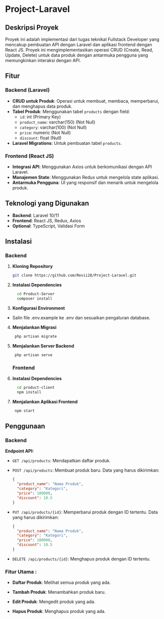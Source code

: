 # Project-Laravel

## Deskripsi Proyek

Proyek ini adalah implementasi dari tugas teknikal Fullstack Developer yang mencakup pembuatan API dengan Laravel dan aplikasi frontend dengan React JS. Proyek ini mengimplementasikan operasi CRUD (Create, Read, Update, Delete) untuk data produk dengan antarmuka pengguna yang memungkinkan interaksi dengan API.

## Fitur

### Backend (Laravel)

- **CRUD untuk Produk**: Operasi untuk membuat, membaca, memperbarui, dan menghapus data produk.
- **Tabel Produk**: Menggunakan tabel `products` dengan field:
  - `id`: int (Primary Key)
  - `product_name`: varchar(150) (Not Null)
  - `category`: varchar(100) (Not Null)
  - `price`: numeric (Not Null)
  - `discount`: float (Null)
- **Laravel Migrations**: Untuk pembuatan tabel `products`.

### Frontend (React JS)

- **Integrasi API**: Menggunakan Axios untuk berkomunikasi dengan API Laravel.
- **Manajemen State**: Menggunakan Redux untuk mengelola state aplikasi.
- **Antarmuka Pengguna**: UI yang responsif dan menarik untuk mengelola produk.

## Teknologi yang Digunakan

- **Backend**: Laravel 10/11
- **Frontend**: React JS, Redux, Axios
- **Optional**: TypeScript, Validasi Form

## Instalasi

### Backend

1. **Kloning Repository**

   ```bash
   git clone https://github.com/Revii28/Project-Laravel.git
    ```

2. **Instalasi Dependencies**

   ```bash
     cd Product-Server
     composer install
    ```

3. **Konfigurasi Environment**

 - Salin file .env.example ke .env dan sesuaikan pengaturan database.

4. **Menjalankan Migrasi**

   ```bash
    php artisan migrate
    ```

5. **Menjalankan Server Backend**

   ```bash
    php artisan serve
    ```

    ### Frontend

1. **Instalasi Dependencies**

   ```bash
     cd product-client
     npm install
    ```

2. **Menjalankan Aplikasi Frontend**

   ```bash
    npm start
    ```

## Penggunaan

  ### Backend

   **Endpoint API:**

- `GET /api/products`: 
  Mendapatkan daftar produk.

- `POST /api/products`: 
  Membuat produk baru. Data yang harus dikirimkan:
  ```json
  {
    "product_name": "Nama Produk",
    "category": "Kategori",
    "price": 100000,
    "discount": 10.5
  }
- `PUT /api/products/{id}`: Memperbarui produk dengan ID tertentu.  Data yang harus dikirimkan:
  ```json
  {
    "product_name": "Nama Produk",
    "category": "Kategori",
    "price": 100000,
    "discount": 10.5
  }
- `DELETE /api/products/{id}`: Menghapus produk dengan ID tertentu.

### Fitur Utama :


- **Daftar Produk**: 
  Melihat semua produk yang ada.

- **Tambah Produk**: 
  Menambahkan produk baru.

- **Edit Produk**: 
  Mengedit produk yang ada.

- **Hapus Produk**: 
  Menghapus produk yang ada.

